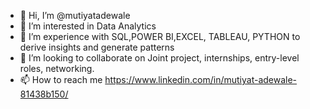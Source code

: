 - 👋 Hi, I’m @mutiyatadewale
- 👀 I’m interested in Data Analytics
- 🌱 I’m experience with SQL,POWER BI,EXCEL, TABLEAU, PYTHON to derive insights and generate patterns
- 💞️ I’m looking to collaborate on Joint project, internships, entry-level roles, networking.
- 📫 How to reach me https://www.linkedin.com/in/mutiyat-adewale-81438b150/

